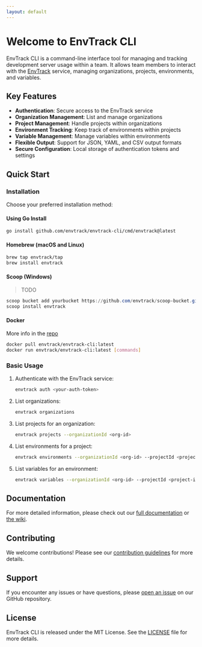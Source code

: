 ```yaml
---
layout: default
---
```


# Welcome to EnvTrack CLI

EnvTrack CLI is a command-line interface tool for managing and tracking development server usage within a team. It allows team members to interact with the [EnvTrack](https://app.envtrack.com) service, managing organizations, projects, environments, and variables.

## Key Features

- **Authentication**: Secure access to the EnvTrack service
- **Organization Management**: List and manage organizations
- **Project Management**: Handle projects within organizations
- **Environment Tracking**: Keep track of environments within projects
- **Variable Management**: Manage variables within environments
- **Flexible Output**: Support for JSON, YAML, and CSV output formats
- **Secure Configuration**: Local storage of authentication tokens and settings

## Quick Start

### Installation

Choose your preferred installation method:

#### Using Go Install

```bash
go install github.com/envtrack/envtrack-cli/cmd/envtrack@latest
```

#### Homebrew (macOS and Linux)

```bash
brew tap envtrack/tap
brew install envtrack
```

#### Scoop (Windows)

> TODO

```powershell
scoop bucket add yourbucket https://github.com/envtrack/scoop-bucket.git
scoop install envtrack
```

#### Docker

More info in the [repo](https://hub.docker.com/r/envtrack/envtrack-cli)

```bash
docker pull envtrack/envtrack-cli:latest
docker run envtrack/envtrack-cli:latest [commands]
```

### Basic Usage

1. Authenticate with the EnvTrack service:
   ```bash
   envtrack auth <your-auth-token>
   ```

2. List organizations:
   ```bash
   envtrack organizations
   ```

3. List projects for an organization:
   ```bash
   envtrack projects --organizationId <org-id>
   ```

4. List environments for a project:
   ```bash
   envtrack environments --organizationId <org-id> --projectId <project-id>
   ```

5. List variables for an environment:
   ```bash
   envtrack variables --organizationId <org-id> --projectId <project-id> --environmentId <env-id>
   ```

## Documentation

For more detailed information, please check out our [full documentation](docs/envtrack.md) or [the wiki](https://github.com/envtrack/envtrack-cli/wiki).

## Contributing

We welcome contributions! Please see our [contribution guidelines](https://github.com/envtrack/envtrack-cli/blob/main/CONTRIBUTING.md) for more details.

## Support

If you encounter any issues or have questions, please [open an issue](https://github.com/envtrack/envtrack-cli/issues) on our GitHub repository.

## License

EnvTrack CLI is released under the MIT License. See the [LICENSE](https://github.com/envtrack/envtrack-cli/blob/main/LICENSE) file for more details.

